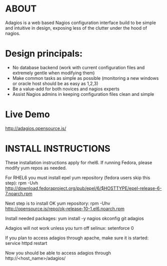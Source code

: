 ABOUT
=====
Adagios is a web based Nagios configuration interface build to be simple and intuitive in design, exposing less of the clutter under the hood of nagios.

Design principals:
==================
  - No database backend (work with current configuration files and extremely gentle when modifying them)
  - Make common tasks as simple as possible (monitoring a new windows or oracle host should be as easy as 1,2,3)
  - Be a value-add for both novices and nagios experts
  - Assist Nagios admins in keeping configuration files clean and simple

Live Demo
=========
http://adagios.opensource.is/

INSTALL INSTRUCTIONS
====================
These installation instructions apply for rhel6. If running Fedora, please modify yum repos as needed.

For RHEL6 you must install epel yum repository (fedora users skip this step):
	rpm -Uvh http://download.fedoraproject.org/pub/epel/6/$HOSTTYPE/epel-release-6-7.noarch.rpm

Next step is to install OK yum repository:
	rpm -Uhv http://opensource.is/repo/ok-release-10-1.el6.noarch.rpm

Install needed packages:
	yum install -y nagios okconfig git adagios

Adagios will not work unless you turn off selinux:
	setenforce 0

If you plan to access adagios through apache, make sure it is started:
	service httpd restart

Now you should be able to access adagios through http://<host_name>/adagios/
